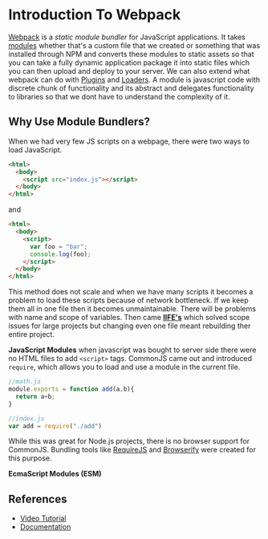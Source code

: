 # Introduction To Webpack
[Webpack](https://webpack.js.org/) is a *static module bundler* for JavaScript applications. It takes [modules](https://developer.mozilla.org/en-US/docs/Web/JavaScript/Guide/Modules) whether that's a custom file that we created or something that was installed through NPM and converts these modules to static assets so that you can take a fully dynamic application package it into static files which you can then upload and deploy to your server. We can also extend what webpack can do with [Plugins](https://webpack.js.org/concepts/plugins/) and [Loaders](https://webpack.js.org/concepts/loaders/). A module is javascript code with discrete chunk of functionality and its abstract and delegates functionality to libraries so that we dont have to understand the complexity of it. 

## Why Use Module Bundlers?

When we had very few JS scripts on a webpage, there were two ways to load JavaScript.

```html
<html>
  <body>
    <script src="index.js"></script>
  </body>
</html>
```

and 

```html
<html>
  <body>
    <script>
      var foo = "bar";
      console.log(foo);
    </script>
  </body>
</html>
```
This method does not scale and when we have many scripts it becomes a problem to load these scripts because of network bottleneck. If we keep them all in one file then it becomes unmaintainable. There will be problems with name and scope of variables. Then came **[IIFE's](https://developer.mozilla.org/en-US/docs/Glossary/IIFE)** which solved scope issues for large projects but changing even one file meant rebuilding ther entire project.

**JavaScript Modules** when javascript was bought to server side there were no HTML files to add `<script>` tags. CommonJS came out and introduced `require`, which allows you to load and use a module in the current file. 

```javascript
//math.js
module.exports = function add(a,b){
  return a+b;
}
```
```javascript
//index.js
var add = require("./add")
```
While this was great for Node.js projects, there is no browser support for CommonJS. Bundling tools like [RequireJS](https://requirejs.org/) and [Browserify](http://browserify.org/) were created for this purpose.

**EcmaScript Modules (ESM)**



## References 
* [Video Tutorial](https://www.youtube.com/watch?v=lziuNMk_8eQ)
* [Documentation](https://webpack.js.org/concepts/)
